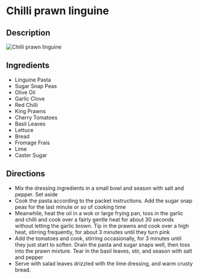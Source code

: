# Chilli prawn linguine

## Description
![Chilli prawn linguine](https://www.themealdb.com/images/media/meals/usywpp1511189717.jpg "Chilli prawn linguine")

## Ingredients
- Linguine Pasta
- Sugar Snap Peas
- Olive Oil
- Garlic Clove
- Red Chilli
- King Prawns
- Cherry Tomatoes
- Basil Leaves
- Lettuce
- Bread
- Fromage Frais
- Lime
- Caster Sugar

## Directions
- Mix the dressing ingredients in a small bowl and season with salt and pepper. Set aside
- Cook the pasta according to the packet instructions. Add the sugar snap peas for the last minute or so of cooking time
- Meanwhile, heat the oil in a wok or large frying pan, toss in the garlic and chilli and cook over a fairly gentle heat for about 30 seconds without letting the garlic brown. Tip in the prawns and cook over a high heat, stirring frequently, for about 3 minutes until they turn pink
- Add the tomatoes and cook, stirring occasionally, for 3 minutes until they just start to soften. Drain the pasta and sugar snaps well, then toss into the prawn mixture. Tear in the basil leaves, stir, and season with salt and pepper
- Serve with salad leaves drizzled with the lime dressing, and warm crusty bread.

